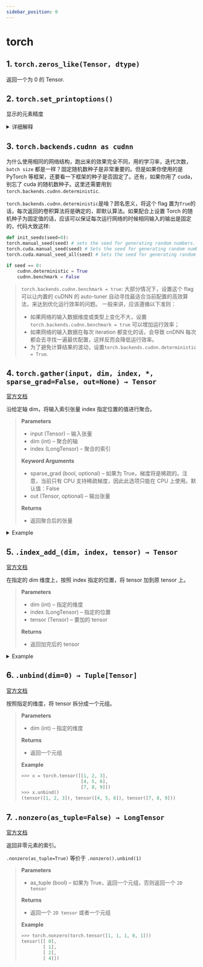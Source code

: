 ```yaml
---
sidebar_position: 0
---
```


# torch

## 1. `torch.zeros_like(Tensor, dtype)`

返回一个为 0 的 Tensor.

## 2. `torch.set_printoptions()`

显示的元素精度

<details>
<summary>详细解释</summary>

```python
def set_printoptions(
    precision=None,
    threshold=None,
    edgeitems=None,
    linewidth=None,
    profile=None,
    sci_mode=None,
):
    r"""Set options for printing. Items shamelessly taken from NumPy

    Args:
        precision: Number of digits of precision for floating point output
            (default = 4).
        threshold: Total number of array elements which trigger summarization
            rather than full `repr` (default = 1000).
        edgeitems: Number of array items in summary at beginning and end of
            each dimension (default = 3).
        linewidth: The number of characters per line for the purpose of
            inserting line breaks (default = 80). Thresholded matrices will
            ignore this parameter.
        profile: Sane defaults for pretty printing. Can override with any of
            the above options. (any one of `default`, `short`, `full`)
        sci_mode: Enable (True) or disable (False) scientific notation. If
            None (default) is specified, the value is defined by
            `torch._tensor_str._Formatter`. This value is automatically chosen
            by the framework.

    Example::

        >>> # Limit the precision of elements
        >>> torch.set_printoptions(precision=2)
        >>> torch.tensor([1.12345])
        tensor([1.12])
        >>> # Limit the number of elements shown
        >>> torch.set_printoptions(threshold=5)
        >>> torch.arange(10)
        tensor([0, 1, 2, ..., 7, 8, 9])
        >>> # Restore defaults
        >>> torch.set_printoptions(profile='default')
        >>> torch.tensor([1.12345])
        tensor([1.1235])
        >>> torch.arange(10)
        tensor([0, 1, 2, 3, 4, 5, 6, 7, 8, 9])

    """
    if profile is not None:
        if profile == "default":
            PRINT_OPTS.precision = 4
            PRINT_OPTS.threshold = 1000
            PRINT_OPTS.edgeitems = 3
            PRINT_OPTS.linewidth = 80
        elif profile == "short":
            PRINT_OPTS.precision = 2
            PRINT_OPTS.threshold = 1000
            PRINT_OPTS.edgeitems = 2
            PRINT_OPTS.linewidth = 80
        elif profile == "full":
            PRINT_OPTS.precision = 4
            PRINT_OPTS.threshold = inf
            PRINT_OPTS.edgeitems = 3
            PRINT_OPTS.linewidth = 80

    if precision is not None:
        PRINT_OPTS.precision = precision
    if threshold is not None:
        PRINT_OPTS.threshold = threshold
    if edgeitems is not None:
        PRINT_OPTS.edgeitems = edgeitems
    if linewidth is not None:
        PRINT_OPTS.linewidth = linewidth
    PRINT_OPTS.sci_mode = sci_mode
```

</details>

## 3. `torch.backends.cudnn as cudnn`

为什么使用相同的网络结构，跑出来的效果完全不同，用的学习率，迭代次数，`batch size` 都是一样？固定随机数种子是非常重要的。但是如果你使用的是 PyTorch 等框架，还要看一下框架的种子是否固定了。还有，如果你用了 cuda，别忘了 cuda 的随机数种子。这里还需要用到`torch.backends.cudnn.deterministic`.

`torch.backends.cudnn.deterministic`是啥？顾名思义，将这个 flag 置为`True`的话，每次返回的卷积算法将是确定的，即默认算法。如果配合上设置 Torch 的随机种子为固定值的话，应该可以保证每次运行网络的时候相同输入的输出是固定的，代码大致这样:

```python
def init_seeds(seed=0):
torch.manual_seed(seed) # sets the seed for generating random numbers.
torch.cuda.manual_seed(seed) # Sets the seed for generating random numbers for the current GPU. It’s safe to call this function if CUDA is not available; in that case, it is silently ignored.
torch.cuda.manual_seed_all(seed) # Sets the seed for generating random numbers on all GPUs. It’s safe to call this function if CUDA is not available; in that case, it is silently ignored.

if seed == 0:
    cudnn.deterministic = True
    cudnn.benchmark = False
```

> `torch.backends.cudnn.benchmark = true`: 大部分情况下，设置这个 flag 可以让内置的 cuDNN 的 auto-tuner 自动寻找最适合当前配置的高效算法，来达到优化运行效率的问题。
> 一般来讲，应该遵循以下准则：
>
> - 如果网络的输入数据维度或类型上变化不大，设置 `torch.backends.cudnn.benchmark = true` 可以增加运行效率；
> - 如果网络的输入数据在每次 iteration 都变化的话，会导致 cnDNN 每次都会去寻找一遍最优配置，这样反而会降低运行效率。
> - 为了避免计算结果的波动，设置`torch.backends.cudnn.deterministic = True`.

## 4. `torch.gather(input, dim, index, *, sparse_grad=False, out=None) → Tensor`

[官方文档](https://pytorch.org/docs/stable/generated/torch.gather.html#torch.gather)

沿给定轴 dim，将输入索引张量 index 指定位置的值进行聚合。

> **Parameters**
>
> - input (Tensor) – 输入张量
> - dim (int) – 聚合的轴
> - index (LongTensor) – 聚合的索引
>
> **Keyword Arguments**
>
> - sparse_grad (bool, optional) – 如果为 True，梯度将是稀疏的。注意，当前只有 CPU 支持稀疏梯度，因此此选项只能在 CPU 上使用。默认值：False
> - out (Tensor, optional) – 输出张量
>
> **Returns**
>
> - 返回聚合后的张量

<details>
<summary>Example</summary>

```python
>>> import torch
>>> tensor = torch.arange(1, 13).view(3, 4)
>>> tensor
tensor([[ 1,  2,  3,  4],
        [ 5,  6,  7,  8],
        [ 9, 10, 11, 12]])
```

```python
>>> index = torch.LongTensor([[0, 1, 2, 0],
                              [2, 0, 1, 2],
                              [0, 0, 0, 0]])
or
>>> index = torch.tensor([[0, 1, 2, 0],
                          [2, 0, 1, 2],
                          [0, 0, 0, 0]]).long()
```

- dim=0
  以行为单位，按行取值。每行的索引为 index 中的值，数的位置代表列数，聚合成一个新的 tensor

```python
>>> output = torch.gather(tensor, 0, index)
>>> output
tensor([[ 1,  6, 11,  4],
        [ 9,  2,  7, 12],
        [ 1,  2,  3,  4]])
```

取值矩阵

$$
\begin{bmatrix}
   X_{00} & X_{11} & X_{22} & X_{03}\\
   X_{20} & X_{01} & X_{12} & X_{23}\\
   X_{00} & X_{01} & X_{02} & X_{03}
\end{bmatrix}
$$

- dim=1
  以列为单位，按列取值。每列的索引为 index 中的值，位置代表行数，聚合成一个新的 tensor

```python
>>> tensor
tensor([[ 1,  2,  3,  4],
        [ 5,  6,  7,  8],
        [ 9, 10, 11, 12]])
>>> index
tensor([[0, 1, 2, 0],
        [2, 0, 1, 2],
        [0, 0, 0, 0]])
>>> output = torch.gather(tensor, 1, index)
>>> output
tensor([[ 1,  2,  3,  1],
        [ 7,  5,  6,  7],
        [ 9,  9,  9,  9]])
```

取值矩阵

$$
\begin{bmatrix}
    X_{00} & X_{01} & X_{02} & X_{00}\\
    X_{12} & X_{10} & X_{11} & X_{12}\\
    X_{30} & X_{30} & X_{30} & X_{30}
\end{bmatrix}
$$

</details>

## 5. `.index_add_(dim, index, tensor) → Tensor`

[官方文档](https://pytorch.org/docs/stable/generated/torch.Tensor.index_add_.html#torch.Tensor.index_add_)

在指定的 dim 维度上，按照 index 指定的位置，将 tensor 加到原 tensor 上。

> **Parameters**
>
> - dim (int) – 指定的维度
> - index (LongTensor) – 指定的位置
> - tensor (Tensor) – 要加的 tensor
>
> **Returns**
>
> - 返回加完后的 tensor

<details>
<summary>Example</summary>

```python 
>>> import torch
>>> x = torch.ones(5, 3)
tensor([[1., 1., 1.],
        [1., 1., 1.],
        [1., 1., 1.],
        [1., 1., 1.],
        [1., 1., 1.]])
>>> t = torch.tensor([[1, 2, 3], [4, 5, 6], [7, 8, 9], [10, 11, 12]], dtype=torch.float)
>>> index = torch.tensor([0, 2, 4, 2])
>>> x.index_add_(0, index, t)
tensor([[ 2.,  3.,  4.],
        [ 1.,  1.,  1.],
        [15., 17., 19.],
        [ 1.,  1.,  1.],
        [ 8.,  9., 10.]])
```

dim=0, index=[0, 2, 4, 2], x.shape[0] = 5

首先找index中值为0的索引，找`index[j] = 0`, `j = 0`, 找到t中第0行，将其加到x的第0行上，即`x[0] = x[0] + t[0] = [1, 1, 1] + [1, 2, 3] = [2, 3, 4]`

然后找index中值为1的索引，找`index[j] = 1`, 找不到对应的索引`j`，跳过，`x[1]`保持不变

然后找index中值为2的索引，找`index[j] = 2`, `j = 1, 3`, 找到t中第1, 3行，将其加到x的第1, 3行上，即`x[2] = x[2] + t[1] + t[3] = [1, 1, 1] + [4, 5, 6] + [10, 11, 12] = [15, 17, 19]`

然后找index中值为3的索引，找不到对应的索引`j`，跳过，`x[3]`保持不变

然后找index中值为4的索引，找`index[j] = 4`, `j = 2`, 找到t中第2行，将其加到x的第2行上，即`x[4] = x[4] + t[2] = [1, 1, 1] + [7, 8, 9] = [8, 9, 10]`

</details>

## 6. `.unbind(dim=0) → Tuple[Tensor]`

[官方文档](https://pytorch.org/docs/stable/generated/torch.unbind.html#torch.unbind)

按照指定的维度，将 tensor 拆分成一个元组。

> **Parameters**
> - dim (int) – 指定的维度
>
> **Returns**
> - 返回一个元组
>
> **Example**
> ```python
> >>> x = torch.tensor([[1, 2, 3],
>                       [4, 5, 6],
>                       [7, 8, 9]])
> >>> x.unbind()
> (tensor([1, 2, 3]), tensor([4, 5, 6]), tensor([7, 8, 9]))

## 7. `.nonzero(as_tuple=False) → LongTensor`

[官方文档](https://pytorch.org/docs/stable/generated/torch.nonzero.html#torch.nonzero)

返回非零元素的索引。

`.nonzero(as_tuple=True)` 等价于 `.nonzero().unbind(1)`

> **Parameters**
> - as_tuple (bool) – 如果为 True，返回一个元组，否则返回一个 `2D tensor`
>
> **Returns**
> - 返回一个 `2D tensor` 或者一个元组
>
> **Example**
> ```python
> >>> torch.nonzero(torch.tensor([1, 1, 1, 0, 1]))
> tensor([[ 0],
>         [ 1],
>         [ 2],
>         [ 4]])
